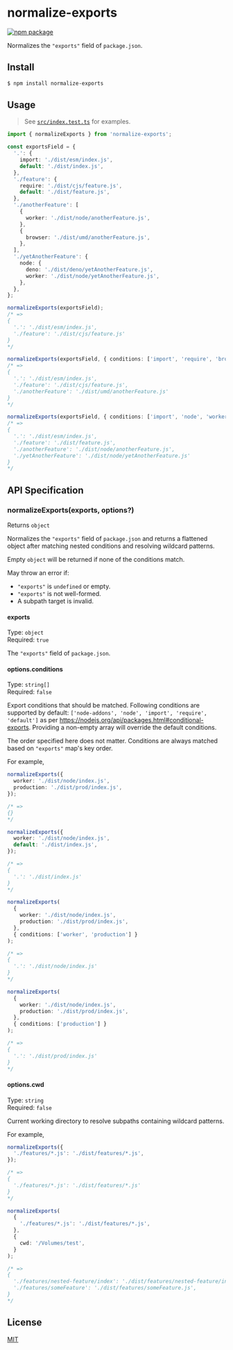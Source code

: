 # normalize-exports

<a href="https://npmjs.com/package/normalize-exports"><img src="https://img.shields.io/npm/v/normalize-exports" alt="npm package"></a>

Normalizes the `"exports"` field of `package.json`.

## Install

```sh
$ npm install normalize-exports
```

## Usage

> See [`src/index.test.ts`](src/index.test.ts) for examples.

```ts
import { normalizeExports } from 'normalize-exports';

const exportsField = {
  '.': {
    import: './dist/esm/index.js',
    default: './dist/index.js',
  },
  './feature': {
    require: './dist/cjs/feature.js',
    default: './dist/feature.js',
  },
  './anotherFeature': [
    {
      worker: './dist/node/anotherFeature.js',
    },
    {
      browser: './dist/umd/anotherFeature.js',
    },
  ],
  './yetAnotherFeature': {
    node: {
      deno: './dist/deno/yetAnotherFeature.js',
      worker: './dist/node/yetAnotherFeature.js',
    },
  },
};

normalizeExports(exportsField);
/* =>
{
  '.': './dist/esm/index.js',
  './feature': './dist/cjs/feature.js'
}
*/

normalizeExports(exportsField, { conditions: ['import', 'require', 'browser'] });
/* =>
{
  '.': './dist/esm/index.js',
  './feature': './dist/cjs/feature.js',
  './anotherFeature': './dist/umd/anotherFeature.js'
}
*/

normalizeExports(exportsField, { conditions: ['import', 'node', 'worker', 'default'] });
/* =>
{
  '.': './dist/esm/index.js',
  './feature': './dist/feature.js',
  './anotherFeature': './dist/node/anotherFeature.js',
  './yetAnotherFeature': './dist/node/yetAnotherFeature.js'
}
*/
```

## API Specification

### normalizeExports(exports, options?)

Returns `object`

Normalizes the `"exports"` field of `package.json` and returns a flattened object after matching nested conditions and
resolving wildcard patterns.

Empty `object` will be returned if none of the conditions match.

May throw an error if:

- `"exports"` is `undefined` or empty.
- `"exports"` is not well-formed.
- A subpath target is invalid.

#### exports

Type: `object` \
Required: `true`

The `"exports"` field of `package.json`.

#### options.conditions

Type: `string[]` \
Required: `false`

Export conditions that should be matched. Following conditions are supported by default:
`['node-addons', 'node', 'import', 'require', 'default']` as per
https://nodejs.org/api/packages.html#conditional-exports. Providing a non-empty array will override the default
conditions.

The order specified here does not matter. Conditions are always matched based on `"exports"` map's key order.

For example,

```ts
normalizeExports({
  worker: './dist/node/index.js',
  production: './dist/prod/index.js',
});

/* =>
{}
*/

normalizeExports({
  worker: './dist/node/index.js',
  default: './dist/index.js',
});

/* =>
{
  '.': './dist/index.js'
}
*/

normalizeExports(
  {
    worker: './dist/node/index.js',
    production: './dist/prod/index.js',
  },
  { conditions: ['worker', 'production'] }
);

/* =>
{
  '.': './dist/node/index.js'
}
*/

normalizeExports(
  {
    worker: './dist/node/index.js',
    production: './dist/prod/index.js',
  },
  { conditions: ['production'] }
);

/* =>
{
  '.': './dist/prod/index.js'
}
*/
```

#### options.cwd

Type: `string` \
Required: `false`

Current working directory to resolve subpaths containing wildcard patterns.

For example,

```ts
normalizeExports({
  './features/*.js': './dist/features/*.js',
});

/* =>
{
  './features/*.js': './dist/features/*.js'
}
*/

normalizeExports(
  {
    './features/*.js': './dist/features/*.js',
  },
  {
    cwd: '/Volumes/test',
  }
);

/* =>
{
  './features/nested-feature/index': './dist/features/nested-feature/index.js',
  './features/someFeature': './dist/features/someFeature.js',
}
*/
```

## License

[MIT](LICENSE)
